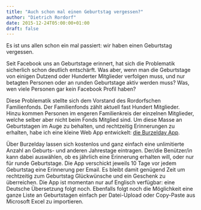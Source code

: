 ```yaml
---
title: "Auch schon mal einen Geburtstag vergessen?"
author: "Dietrich Rordorf"
date: 2015-12-24T05:00:00+01:00
draft: false
---
```

Es ist uns allen schon ein mal passiert: wir haben einen Geburtstag vergessen.

<!--more-->

Seit Facebook uns an Geburtstage erinnert, hat sich die Problematik sicherlich schon deutlich entschärft. Was aber,
wenn man die Geburtstage von einigen Dutzend oder Hunderter Mitglieder verfolgen muss, und nur betagten Personen oder
 an runden Geburtstage aktiv werden muss? Was, wen viele Personen gar kein Facebook Profil haben?

Diese Problematik stellte sich dem Vorstand des Rordorfschen Familienfonds. Der Familienfonds zählt aktuell fast Hundert
Mitglieder. Hinzu kommen Personen im engeren Familienkreis der einzelnen Mitglieder, welche selber aber nicht beim Fonds
Mitglied sind. Um diese Masse an Geburtstagen im Auge zu behalten, und rechtzeitig Erinnerungen zu erhalten, habe ich
eine kleine Web App entwickelt: [die Burzelday App](http://burzelday.com/).

Über Burzelday lassen sich kostenlos und ganz einfach eine unlimitierte Anzahl an Geburts- und anderen Jahrestage
eintragen. Der/die Benützer/in kann dabei auswählen, ob es jährlich eine Erinnerung erhalten will, oder nur für runde
Geburtstage. Die App verschickt jeweils 10 Tage vor jedem Geburtstag eine Erinnerung per Email. Es bleibt damit genügend
Zeit um rechtzeitig zum Geburtstag Glückwünsche und ein Geschenk zu überreichen. Die App ist momentan nur auf Englisch
verfügbar: eine Deutsche Übersetzung folgt noch. Ebenfalls folgt noch die Möglichkeit eine ganze Liste an Geburtstagen
einfach per Datei-Upload oder Copy-Paste aus Microsoft Excel zu importieren.

